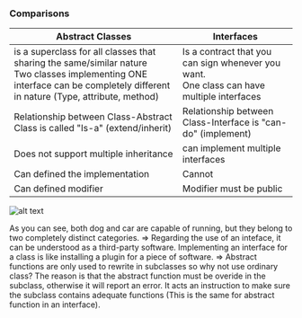 
### Comparisons 

| Abstract Classes | Interfaces | 
| ---------------- | -------------|
| is a superclass for all classes that sharing the same/similar nature  <br> Two classes implementing ONE interface can be completely different in nature (Type, attribute, method)   | Is a contract that you can sign whenever you want. <br> One class can have multiple interfaces | 
| Relationship between Class-Abstract Class is called "Is-a" (extend/inherit)      | Relationship between Class-Interface is "can-do" (implement)| 
| Does not support multiple inheritance| can implement multiple interfaces | 
| Can defined the implementation | Cannot |
| Can defined modifier | Modifier must be public |

![alt text](https://viblo.asia/uploads/0b503d7f-4e21-4447-a0a2-9ae31856df3c.png)

As you can see, both dog and car are capable of running, but they belong to two completely distinct categories. 
=> Regarding the use of an inteface, it can be understood as a third-party software. Implementing an interface for a class is like installing a plugin for a piece of software.
=> Abstract functions are only used to rewrite in subclasses so why not use ordinary class? The reason is that the abstract function must be overide in the subclass, otherwise it will report an error. It acts an instruction to make sure the subclass contains adequate functions (This is the same for abstract function in an interface).
